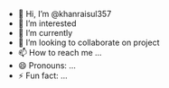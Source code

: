 - 👋 Hi, I’m @khanraisul357
- 👀 I’m interested 
- 🌱 I’m currently 
- 💞️ I’m looking to collaborate on project 
- 📫 How to reach me ...
- 😄 Pronouns: ...
- ⚡ Fun fact: ...

<!---
khanraisul357/khanraisul357 is a ✨ special ✨ repository because its `README.md` (this file) appears on your GitHub profile.
You can click the Preview link to take a look at your changes.
--->
